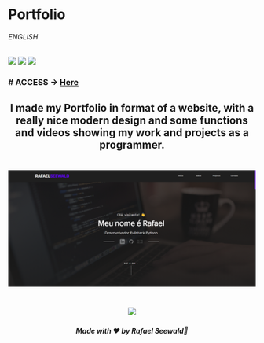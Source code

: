 # Portfolio <h6>ENGLISH</h6>
 
<img src="https://img.shields.io/badge/PYTHON%20-%20darkblue"></img>
<img src="https://img.shields.io/badge/WEBSITE%20-%20darkred"></img>
<img src="https://img.shields.io/badge/HTML&CSS%20-%20green"></img>

<h3># ACCESS -> <a href="https://rafael-seewald.github.io/Portfolio/" target="_blank"> Here</a></h3>

<h2 align="center">I made my Portfolio in format of a website, with a really nice modern design and some functions and videos showing my work and projects as a programmer.</h2>

<h1 align="center">
<img src="./Captura de tela 2024-09-25 180554.png/">
</h1>

<div align="center">
  <footer>
    <br>
    <a href="https://www.linkedin.com/in/rafael-vin%C3%ADcius-seewald-2341432b8/" target="_blank"><img src="https://img.shields.io/badge/LinkedIn-0077B5?style=for-the-badge&logo=linkedin&logoColor=white" target="_blank"></a>
    <h5> Made with ❤️ by Rafael Seewald👋</h5>
  </footer>
</div>
